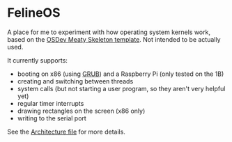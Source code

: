 # FelineOS
A place for me to experiment with how operating system kernels work, based on the [OSDev Meaty Skeleton template](https://wiki.osdev.org/Meaty_Skeleton). Not intended to be actually used.

It currently supports:
- booting on x86 (using [GRUB](https://www.gnu.org/software/grub)) and a Raspberry Pi (only tested on the 1B)
- creating and switching between threads
- system calls (but not starting a user program, so they aren't very helpful yet)
- regular timer interrupts
- drawing rectangles on the screen (x86 only)
- writing to the serial port

See the [Architecture file](docs/Architecture.md) for more details.
